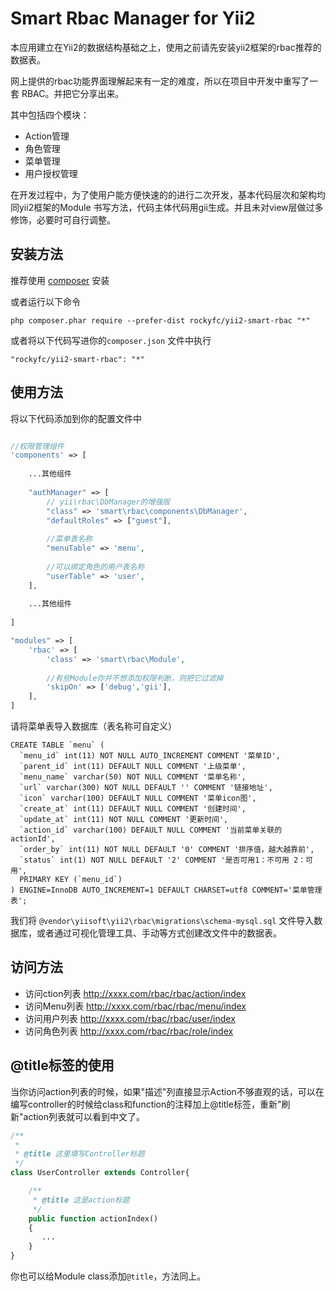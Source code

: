Smart Rbac Manager for Yii2
===========================
本应用建立在Yii2的数据结构基础之上，使用之前请先安装yii2框架的rbac推荐的数据表。

网上提供的rbac功能界面理解起来有一定的难度，所以在项目中开发中重写了一套
RBAC。并把它分享出来。

其中包括四个模块：
- Action管理
- 角色管理
- 菜单管理
- 用户授权管理

在开发过程中，为了使用户能方便快速的的进行二次开发，基本代码层次和架构均同yii2框架的Module
书写方法，代码主体代码用gii生成。并且未对view层做过多修饰，必要时可自行调整。


安装方法
------------

推荐使用 [composer](http://getcomposer.org/download/) 安装

或者运行以下命令

```
php composer.phar require --prefer-dist rockyfc/yii2-smart-rbac "*"
```

或者将以下代码写进你的`composer.json` 文件中执行

```
"rockyfc/yii2-smart-rbac": "*"
```

使用方法
-----------

将以下代码添加到你的配置文件中

```php

//权限管理组件
'components' => [
    
    ...其他组件
    
    "authManager" => [
        // yii\rbac\DbManager的增强版
        "class" => 'smart\rbac\components\DbManager', 
        "defaultRoles" => ["guest"],
        
        //菜单表名称
        "menuTable" => 'menu',
    
        //可以绑定角色的用户表名称
        "userTable" => 'user', 
    ],
    
    ...其他组件
    
]
```

```php
"modules" => [
    'rbac' => [
        'class' => 'smart\rbac\Module',
        
        //有些Module你并不想添加权限判断，则把它过滤掉
        'skipOn' => ['debug','gii'], 
    ],
]
```


请将菜单表导入数据库（表名称可自定义）
```mysql
CREATE TABLE `menu` (
  `menu_id` int(11) NOT NULL AUTO_INCREMENT COMMENT '菜单ID',
  `parent_id` int(11) DEFAULT NULL COMMENT '上级菜单',
  `menu_name` varchar(50) NOT NULL COMMENT '菜单名称',
  `url` varchar(300) NOT NULL DEFAULT '' COMMENT '链接地址',
  `icon` varchar(100) DEFAULT NULL COMMENT '菜单icon图',
  `create_at` int(11) DEFAULT NULL COMMENT '创建时间',
  `update_at` int(11) NOT NULL COMMENT '更新时间',
  `action_id` varchar(100) DEFAULT NULL COMMENT '当前菜单关联的actionId',
  `order_by` int(11) NOT NULL DEFAULT '0' COMMENT '排序值，越大越靠前',
  `status` int(1) NOT NULL DEFAULT '2' COMMENT '是否可用1：不可用 2：可用',
  PRIMARY KEY (`menu_id`) 
) ENGINE=InnoDB AUTO_INCREMENT=1 DEFAULT CHARSET=utf8 COMMENT='菜单管理表';
```


我们将 ```@vendor\yiisoft\yii2\rbac\migrations\schema-mysql.sql``` 文件导入数据库，或者通过可视化管理工具、手动等方式创建改文件中的数据表。



访问方法
------------

- 访问ction列表 http://xxxx.com/rbac/rbac/action/index
- 访问Menu列表 http://xxxx.com/rbac/rbac/menu/index
- 访问用户列表 http://xxxx.com/rbac/rbac/user/index
- 访问角色列表 http://xxxx.com/rbac/rbac/role/index


@title标签的使用
--------------

当你访问action列表的时候，如果"描述"列直接显示Action不够直观的话，可以在编写controller的时候给class和function的注释加上@title标签，重新"刷新"action列表就可以看到中文了。

```php
/**
 *
 * @title 这里填写Controller标题
 */
class UserController extends Controller{

    /**
     * @title 这是action标题
     */
    public function actionIndex()
    {
       ...
    }
}
```


你也可以给Module class添加`@title`，方法同上。







